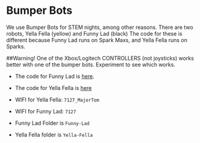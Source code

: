 # Bumper Bots

We use Bumper Bots for STEM nights, among other reasons. There are two robots, Yella Fella (yellow) and Funny Lad (black)
The code for these is different because Funny Lad runs on Spark Maxs, and Yella Fella runs on Sparks.

##Warning! One of the Xbox/Logitech CONTROLLERS (not joysticks) works better with one of the bumper bots. Experiment to see which works. 

- The code for Funny Lad is  [here](https://github.com/longmetal7127/Funny-Lad).
- The code for Yella Fella is [here](https://github.com/longmetal7127/Yella-Fella)

- WIFI for Yella Fella: `7127_MajorTom`
- WIFI for Funny Lad: `7127`
- Funny Lad Folder is `Funny-Lad`
- Yella Fella folder is `Yella-Fella`
